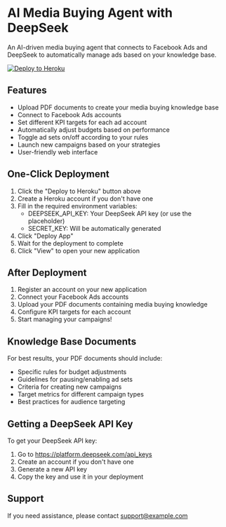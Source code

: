 # AI Media Buying Agent with DeepSeek

An AI-driven media buying agent that connects to Facebook Ads and DeepSeek to automatically manage ads based on your knowledge base.

[![Deploy to Heroku](https://www.herokucdn.com/deploy/button.svg)](https://heroku.com/deploy)

## Features

- Upload PDF documents to create your media buying knowledge base
- Connect to Facebook Ads accounts
- Set different KPI targets for each ad account
- Automatically adjust budgets based on performance
- Toggle ad sets on/off according to your rules
- Launch new campaigns based on your strategies
- User-friendly web interface

## One-Click Deployment

1. Click the "Deploy to Heroku" button above
2. Create a Heroku account if you don't have one
3. Fill in the required environment variables:
   - DEEPSEEK_API_KEY: Your DeepSeek API key (or use the placeholder)
   - SECRET_KEY: Will be automatically generated
4. Click "Deploy App"
5. Wait for the deployment to complete
6. Click "View" to open your new application

## After Deployment

1. Register an account on your new application
2. Connect your Facebook Ads accounts
3. Upload your PDF documents containing media buying knowledge
4. Configure KPI targets for each account
5. Start managing your campaigns!

## Knowledge Base Documents

For best results, your PDF documents should include:
- Specific rules for budget adjustments
- Guidelines for pausing/enabling ad sets
- Criteria for creating new campaigns
- Target metrics for different campaign types
- Best practices for audience targeting

## Getting a DeepSeek API Key

To get your DeepSeek API key:
1. Go to https://platform.deepseek.com/api_keys
2. Create an account if you don't have one
3. Generate a new API key
4. Copy the key and use it in your deployment

## Support

If you need assistance, please contact support@example.com
